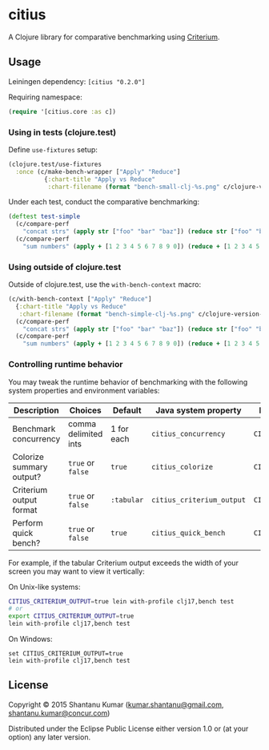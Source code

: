 # citius

A Clojure library for comparative benchmarking using
[Criterium](https://github.com/hugoduncan/criterium).


## Usage

Leiningen dependency: `[citius "0.2.0"]`

Requiring namespace:
```clojure
(require '[citius.core :as c])
```

### Using in tests (clojure.test)

Define `use-fixtures` setup:

```clojure
(clojure.test/use-fixtures
  :once (c/make-bench-wrapper ["Apply" "Reduce"]
          {:chart-title "Apply vs Reduce"
           :chart-filename (format "bench-small-clj-%s.png" c/clojure-version-str)}))
```

Under each test, conduct the comparative benchmarking:

```clojure
(deftest test-simple
  (c/compare-perf
    "concat strs" (apply str ["foo" "bar" "baz"]) (reduce str ["foo" "bar" "baz"]))
  (c/compare-perf
    "sum numbers" (apply + [1 2 3 4 5 6 7 8 9 0]) (reduce + [1 2 3 4 5 6 7 8 9 0])))
```

### Using outside of clojure.test

Outside of clojure.test, use the `with-bench-context` macro:

```clojure
(c/with-bench-context ["Apply" "Reduce"]
  {:chart-title "Apply vs Reduce"
   :chart-filename (format "bench-simple-clj-%s.png" c/clojure-version-str)}
  (c/compare-perf
    "concat strs" (apply str ["foo" "bar" "baz"]) (reduce str ["foo" "bar" "baz"]))
  (c/compare-perf
    "sum numbers" (apply + [1 2 3 4 5 6 7 8 9 0]) (reduce + [1 2 3 4 5 6 7 8 9 0])))
```

### Controlling runtime behavior

You may tweak the runtime behavior of benchmarking with the following system properties and environment variables:

| Description              | Choices              | Default    | Java system property      | Environment variable      |
|--------------------------|----------------------|------------|---------------------------|---------------------------|
| Benchmark concurrency    | comma delimited ints | 1 for each | `citius_concurrency`      | `CITIUS_CONCURRENCY`      |
| Colorize summary output? | `true` or `false`    |    `true`  | `citius_colorize`         | `CITIUS_COLORIZE`         |
| Criterium output format  | `true` or `false`    | `:tabular` | `citius_criterium_output` | `CITIUS_CRITERIUM_OUTPUT` |
| Perform quick bench?     | `true` or `false`    |    `true`  | `citius_quick_bench`      | `CITIUS_QUICK_BENCH`      |

For example, if the tabular Criterium output exceeds the width of your screen you may want to view it vertically:

On Unix-like systems:
```bash
CITIUS_CRITERIUM_OUTPUT=true lein with-profile clj17,bench test
# or
export CITIUS_CRITERIUM_OUTPUT=true
lein with-profile clj17,bench test
```

On Windows:
```batch
set CITIUS_CRITERIUM_OUTPUT=true
lein with-profile clj17,bench test
```


## License

Copyright © 2015 Shantanu Kumar (kumar.shantanu@gmail.com, shantanu.kumar@concur.com)

Distributed under the Eclipse Public License either version 1.0 or (at
your option) any later version.
